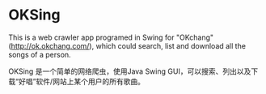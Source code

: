 # OKSing
This is a web crawler app programed in Swing for "OKchang" (http://ok.okchang.com/), which could search, list and download all the songs of a person.

OKSing 是一个简单的网络爬虫，使用Java Swing GUI，可以搜索、列出以及下载“好唱”软件/网站上某个用户的所有歌曲。
